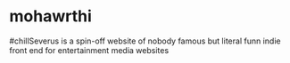 # mohawrthi
#chillSeverus is a spin-off website of nobody famous but literal funn indie front end for entertainment media websites
